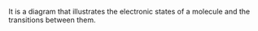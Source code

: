 It is a diagram that illustrates the electronic states of a molecule and the transitions between them.